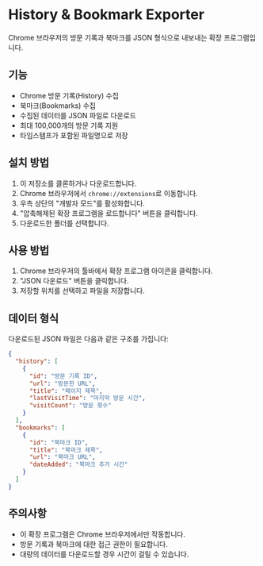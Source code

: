 # History & Bookmark Exporter

Chrome 브라우저의 방문 기록과 북마크를 JSON 형식으로 내보내는 확장 프로그램입니다.

## 기능

- Chrome 방문 기록(History) 수집
- 북마크(Bookmarks) 수집
- 수집된 데이터를 JSON 파일로 다운로드
- 최대 100,000개의 방문 기록 지원
- 타임스탬프가 포함된 파일명으로 저장

## 설치 방법

1. 이 저장소를 클론하거나 다운로드합니다.
2. Chrome 브라우저에서 `chrome://extensions`로 이동합니다.
3. 우측 상단의 "개발자 모드"를 활성화합니다.
4. "압축해제된 확장 프로그램을 로드합니다" 버튼을 클릭합니다.
5. 다운로드한 폴더를 선택합니다.

## 사용 방법

1. Chrome 브라우저의 툴바에서 확장 프로그램 아이콘을 클릭합니다.
2. "JSON 다운로드" 버튼을 클릭합니다.
3. 저장할 위치를 선택하고 파일을 저장합니다.

## 데이터 형식

다운로드된 JSON 파일은 다음과 같은 구조를 가집니다:

```json
{
  "history": [
    {
      "id": "방문 기록 ID",
      "url": "방문한 URL",
      "title": "페이지 제목",
      "lastVisitTime": "마지막 방문 시간",
      "visitCount": "방문 횟수"
    }
  ],
  "bookmarks": [
    {
      "id": "북마크 ID",
      "title": "북마크 제목",
      "url": "북마크 URL",
      "dateAdded": "북마크 추가 시간"
    }
  ]
}
```

## 주의사항

- 이 확장 프로그램은 Chrome 브라우저에서만 작동합니다.
- 방문 기록과 북마크에 대한 접근 권한이 필요합니다.
- 대량의 데이터를 다운로드할 경우 시간이 걸릴 수 있습니다.
